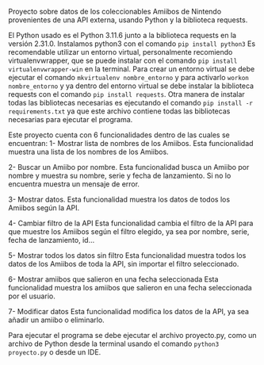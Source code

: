 Proyecto sobre datos de los coleccionables Amiibos de Nintendo provenientes de una API externa, usando Python y la biblioteca requests.

El Python usado es el Python 3.11.6 junto a la biblioteca requests en la versión 2.31.0.
   Instalamos python3 con el comando `pip install python3`
   Es recomendable utilizar un entorno virtual, personalmente recomiendo virtualenvwrapper, que se puede instalar con el comando 
   `pip install virtualenvwrapper-win` en la terminal.
   Para crear un entorno virtual se debe ejecutar el comando `mkvirtualenv nombre_entorno` y para activarlo `workon nombre_entorno` y 
   ya dentro del entorno virtual se debe instalar la biblioteca requests con el comando `pip install requests`.
   Otra manera de instalar todas las bibliotecas necesarias es ejecutando el comando `pip install -r requirements.txt` ya que este archivo
   contiene todas las bibliotecas necesarias para ejecutar el programa.


Este proyecto cuenta con 6 funcionalidades dentro de las cuales se encuentran:
1- Mostrar lista de nombres de los Amiibos.
   Esta funcionalidad muestra una lista de los nombres de los Amiibos.

2- Buscar un Amiibo por nombre.
   Esta funcionalidad busca un Amiibo por nombre y muestra su nombre, serie y 
   fecha de lanzamiento. Si no lo encuentra muestra un mensaje de error.

3- Mostrar datos.
   Esta funcionalidad muestra los datos de todos los Amiibos según la API.

4- Cambiar filtro de la API
   Esta funcionalidad cambia el filtro de la API para que muestre los Amiibos
   según el filtro elegido, ya sea por nombre, serie, fecha de lanzamiento, id...

5- Mostrar todos los datos sin filtro
   Esta funcionalidad muestra todos los datos de los Amiibos de toda la API, sin importar el filtro seleccionado.

6- Mostrar amiibos que salieron en una fecha seleccionada
   Esta funcionalidad muestra los amiibos que salieron en una fecha seleccionada por el usuario.

7- Modificar datos
   Esta funcionalidad modifica los datos de la API, ya sea añadir un amiibo o eliminarlo.

Para ejecutar el programa se debe ejecutar el archivo proyecto.py, como un archivo de Python desde la terminal usando el comando 
`python3 proyecto.py` o desde un IDE.